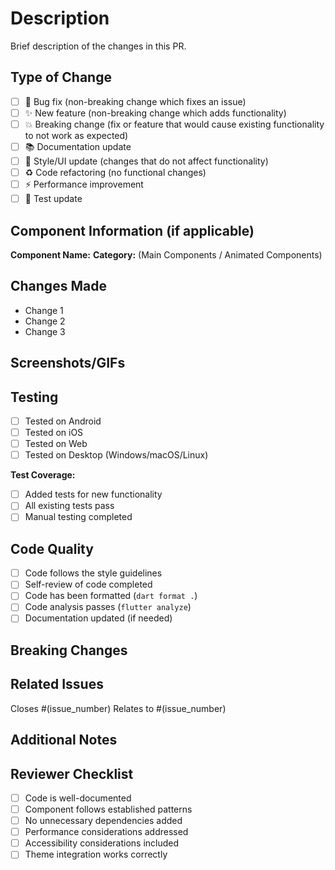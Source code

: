 # Description

Brief description of the changes in this PR.

## Type of Change

- [ ] 🐛 Bug fix (non-breaking change which fixes an issue)
- [ ] ✨ New feature (non-breaking change which adds functionality)
- [ ] 💥 Breaking change (fix or feature that would cause existing functionality to not work as expected)
- [ ] 📚 Documentation update
- [ ] 🎨 Style/UI update (changes that do not affect functionality)
- [ ] ♻️ Code refactoring (no functional changes)
- [ ] ⚡ Performance improvement
- [ ] 🧪 Test update

## Component Information (if applicable)

**Component Name:**
**Category:** (Main Components / Animated Components)

## Changes Made

- Change 1
- Change 2
- Change 3

## Screenshots/GIFs

<!-- Add screenshots or GIFs to help explain your changes -->
<!-- Before/After comparisons are especially helpful for UI changes -->

## Testing

- [ ] Tested on Android
- [ ] Tested on iOS
- [ ] Tested on Web
- [ ] Tested on Desktop (Windows/macOS/Linux)

**Test Coverage:**

- [ ] Added tests for new functionality
- [ ] All existing tests pass
- [ ] Manual testing completed

## Code Quality

- [ ] Code follows the style guidelines
- [ ] Self-review of code completed
- [ ] Code has been formatted (`dart format .`)
- [ ] Code analysis passes (`flutter analyze`)
- [ ] Documentation updated (if needed)

## Breaking Changes

<!-- List any breaking changes and migration steps if applicable -->

## Related Issues

Closes #(issue_number)
Relates to #(issue_number)

## Additional Notes

<!-- Any additional information or context for reviewers -->

## Reviewer Checklist

- [ ] Code is well-documented
- [ ] Component follows established patterns
- [ ] No unnecessary dependencies added
- [ ] Performance considerations addressed
- [ ] Accessibility considerations included
- [ ] Theme integration works correctly
